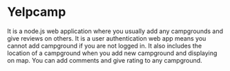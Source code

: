 # Yelpcamp
It is a node.js web application where you usually add any campgrounds and give reviews on others. 
It is a user authentication web app means you cannot add campground if you are not logged in.
It also includes the location of a campground when you add new campground and displaying on map.
You can add comments and give rating to any campground.
